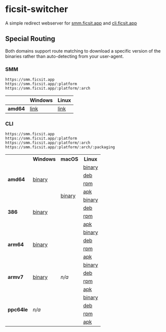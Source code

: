 # ficsit-switcher

A simple redirect webserver for [smm.ficsit.app](https://smm.ficsit.app) and [cli.ficsit.app](https://cli.ficsit.app)

## Special Routing

Both domains support route matching to download a specific version of the binaries rather than auto-detecting from your
user-agent.

### SMM

```
https://smm.ficsit.app
https://smm.ficsit.app/:platform
https://smm.ficsit.app/:platform/:arch
```

|           | Windows                                      | Linux                                      |
|-----------|----------------------------------------------|--------------------------------------------|
| **amd64** | [link](https://smm.ficsit.app/windows/amd64) | [link](https://smm.ficsit.app/linux/amd64) |

### CLI

```
https://smm.ficsit.app
https://smm.ficsit.app/:platform
https://smm.ficsit.app/:platform/:arch
https://smm.ficsit.app/:platform/:arch/:packaging
```

<table>
  <tr>
    <th></th>
    <th>Windows</th>
    <th>macOS</th>
    <th>Linux</th>
  </tr>

  <tr>
    <td rowspan="4"><strong>amd64</strong></td>
    <td rowspan="4"><a href="https://smm.ficsit.app/windows/amd64/binary">binary</a></td>
    <td rowspan="8"><a href="https://smm.ficsit.app/darwin/amd64/binary">binary</a></td>
    <td><a href="https://smm.ficsit.app/linux/amd64/binary">binary</a></td>
  </tr>
  <tr>
    <td><a href="https://smm.ficsit.app/linux/amd64/deb">deb</a></td>
  </tr>
  <tr>
    <td><a href="https://smm.ficsit.app/linux/amd64/rpm">rpm</a></td>
  </tr>
  <tr>
    <td><a href="https://smm.ficsit.app/linux/amd64/apk">apk</a></td>
  </tr>

  <tr>
    <td rowspan="4"><strong>386</strong></td>
    <td rowspan="4"><a href="https://smm.ficsit.app/windows/386/binary">binary</a></td>
    <td><a href="https://smm.ficsit.app/linux/386/binary">binary</a></td>
  </tr>
  <tr>
    <td><a href="https://smm.ficsit.app/linux/386/deb">deb</a></td>
  </tr>
  <tr>
    <td><a href="https://smm.ficsit.app/linux/386/rpm">rpm</a></td>
  </tr>
  <tr>
    <td><a href="https://smm.ficsit.app/linux/386/apk">apk</a></td>
  </tr>

  <tr>
    <td rowspan="4"><strong>arm64</strong></td>
    <td rowspan="4"><a href="https://smm.ficsit.app/windows/arm64/binary">binary</a></td>
    <td rowspan="12"><i>n/a</i></td>
    <td><a href="https://smm.ficsit.app/linux/arm64/binary">binary</a></td>
  </tr>
  <tr>
    <td><a href="https://smm.ficsit.app/linux/arm64/deb">deb</a></td>
  </tr>
  <tr>
    <td><a href="https://smm.ficsit.app/linux/arm64/rpm">rpm</a></td>
  </tr>
  <tr>
    <td><a href="https://smm.ficsit.app/linux/arm64/apk">apk</a></td>
  </tr>

  <tr>
    <td rowspan="4"><strong>armv7</strong></td>
    <td rowspan="4"><a href="https://smm.ficsit.app/windows/armv7/binary">binary</a></td>
    <td><a href="https://smm.ficsit.app/linux/armv7/binary">binary</a></td>
  </tr>
  <tr>
    <td><a href="https://smm.ficsit.app/linux/armv7/deb">deb</a></td>
  </tr>
  <tr>
    <td><a href="https://smm.ficsit.app/linux/armv7/rpm">rpm</a></td>
  </tr>
  <tr>
    <td><a href="https://smm.ficsit.app/linux/armv7/apk">apk</a></td>
  </tr>

  <tr>
    <td rowspan="4"><strong>ppc64le</strong></td>
    <td rowspan="4"><i>n/a</i></td>
    <td><a href="https://smm.ficsit.app/linux/ppc64le/binary">binary</a></td>
  </tr>
  <tr>
    <td><a href="https://smm.ficsit.app/linux/ppc64le/deb">deb</a></td>
  </tr>
  <tr>
    <td><a href="https://smm.ficsit.app/linux/ppc64le/rpm">rpm</a></td>
  </tr>
  <tr>
    <td><a href="https://smm.ficsit.app/linux/ppc64le/apk">apk</a></td>
  </tr>
</table>